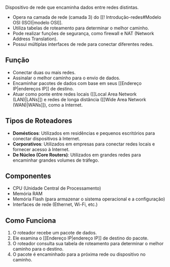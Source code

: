 Dispositivo de rede que encaminha dados entre redes distintas.
*   Opera na camada de rede (camada 3) do [[! Introdução-redes#Modelo OSI (ISO)|modelo OSI]].
*   Utiliza tabelas de roteamento para determinar o melhor caminho.
*   Pode realizar funções de segurança, como firewall e NAT (Network Address Translation).
*   Possui múltiplas interfaces de rede para conectar diferentes redes.
## Função
*   Conectar duas ou mais redes.
*   Assinalar o melhor caminho para o envio de dados.
*   Encaminhar pacotes de dados com base em seus [[Endereço IP|endereços IP]] de destino.
*   Atuar como ponte entre redes locais ([[Local Area Network (LAN)|LANs]]) e redes de longa distância ([[Wide Area Network (WAN)|WANs]]), como a Internet.
## Tipos de Roteadores
*   **Domésticos**: Utilizados em residências e pequenos escritórios para conectar dispositivos à Internet.
*   **Corporativos**: Utilizados em empresas para conectar redes locais e fornecer acesso à Internet.
*   **De Núcleo (Core Routers)**: Utilizados em grandes redes para encaminhar grandes volumes de tráfego.
## Componentes
*   CPU (Unidade Central de Processamento)
*   Memória RAM
*   Memória Flash (para armazenar o sistema operacional e a configuração)
*   Interfaces de rede (Ethernet, Wi-Fi, etc.)
## Como Funciona
1.  O roteador recebe um pacote de dados.
2.  Ele examina o [[Endereço IP|endereço IP]] de destino do pacote.
3.  O roteador consulta sua tabela de roteamento para determinar o melhor caminho para o destino.
4.  O pacote é encaminhado para a próxima rede ou dispositivo no caminho.